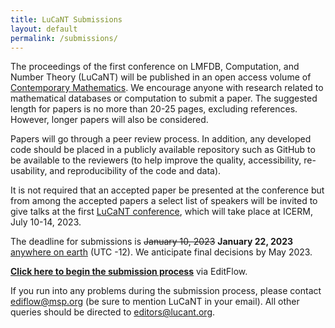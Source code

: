 ```yaml
---
title: LuCaNT Submissions
layout: default
permalink: /submissions/
---
```


<p>The proceedings of the first conference on LMFDB, Computation, and Number Theory (LuCaNT) will be published in an open access volume of <a href="https://www.ams.org/books/conm/">Contemporary Mathematics</a>. We encourage anyone with research related to mathematical databases or computation to submit a paper. The suggested length for papers is no more than 20-25 pages, excluding references. However, longer papers will also be considered.</p>

<p>Papers will go through a peer review process. In addition, any developed code should be placed in a publicly available repository such as GitHub to be available to the reviewers (to help improve the quality, accessibility, re-usability, and reproducibility of the code and data).</p>

<p>It is not required that an accepted paper be presented at the conference but from among the accepted papers a select list of speakers will be invited to give talks at the first <a href="https://icerm.brown.edu/events/sc-23-lucant/">LuCaNT conference</a>, which will take place at ICERM, July 10-14, 2023.</p>

<p>The deadline for submissions is <s>January 10, 2023</s> <b>January 22, 2023</b> <a href="https://en.wikipedia.org/wiki/Anywhere_on_Earth">anywhere on earth</a> (UTC -12). We anticipate final decisions by May 2023.</p>

<p><a href="https://ef.msp.org/submit_new.php?j=lucant"><b>Click here to begin the submission process</b></a> via EditFlow.</p>

<p>If you run into any problems during the submission process, please contact <a href="mailto:editflow@msp.org">ediflow@msp.org</a> (be sure to mention LuCaNT in your email). All other queries should be directed to <a href="mailto:editors@lucant.org">editors@lucant.org</a>.</p>
